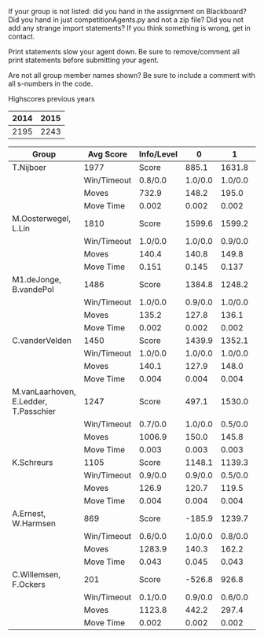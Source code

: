 If your group is not listed: did you hand in the assignment on Blackboard? Did you hand in just competitionAgents.py and not a zip file? Did you not add any strange import statements? If you think something is wrong, get in contact.

Print statements slow your agent down. Be sure to remove/comment all print statements before submitting your agent.

Are not all group member names shown? Be sure to include a comment with all s-numbers in the code.

Highscores previous years

| 2014 | 2015 |
|---|---|
| 2195 | 2243 |



Group | Avg Score | Info/Level | 0 | 1 | 2 | 3 | 4 | 5 | 6 | 7 | 8 | 9 | 10 | 11 
| --- | --- | --- | --- | --- | --- | --- | --- | --- | --- | --- | --- | --- | --- | --- 
T.Nijboer | 1977 | Score | 885.1 | 1631.8 | 1545.0 | 1333.5 | 1548.0 | 3368.6 | 2874.1 | 1246.9 | 3351.8 | 3182.5 | 1779.1 | 976.2
 | | Win/Timeout | 0.8/0.0 | 1.0/0.0 | 1.0/0.0 | 0.7/0.0 | 0.9/0.0 | 0.9/0.0 | 0.4/0.0 | 0.0/0.0 | 0.8/0.0 | 0.7/0.0 | 0.0/0.0 | 0.0/0.0
 | | Moves | 732.9 | 148.2 | 195.0 | 105.5 | 94.0 | 349.4 | 284.9 | 96.1 | 424.2 | 404.5 | 226.9 | 123.8
 | | Move Time | 0.002 | 0.002 | 0.002 | 0.001 | 0.001 | 0.002 | 0.002 | 0.003 | 0.004 | 0.004 | 0.004 | 0.005
M.Oosterwegel, L.Lin | 1810 | Score | 1599.6 | 1599.2 | 1488.2 | 1685.4 | 1435.8 | 1971.7 | 2515.8 | 1015.3 | 3684.3 | 3174.2 | 747.6 | 806.1
 | | Win/Timeout | 1.0/0.0 | 1.0/0.0 | 0.9/0.0 | 1.0/0.0 | 0.8/0.0 | 0.7/0.0 | 0.8/0.0 | 0.0/0.0 | 1.0/0.0 | 0.8/0.0 | 0.1/0.0 | 0.0/0.0
 | | Moves | 140.4 | 140.8 | 149.8 | 104.6 | 98.2 | 480.3 | 205.2 | 119.7 | 465.7 | 389.8 | 122.4 | 116.9
 | | Move Time | 0.151 | 0.145 | 0.137 | 0.017 | 0.018 | 0.039 | 0.058 | 0.098 | 0.058 | 0.059 | 0.069 | 0.084
M1.deJonge, B.vandePol | 1486 | Score | 1384.8 | 1248.2 | 1283.9 | 1226.4 | 1089.0 | 1778.8 | 1952.8 | 870.7 | 2745.0 | 2268.3 | 1270.0 | 710.8
 | | Win/Timeout | 1.0/0.0 | 0.9/0.0 | 1.0/0.0 | 1.0/0.0 | 1.0/0.0 | 1.0/0.0 | 1.0/0.0 | 0.3/0.0 | 0.9/0.0 | 0.7/0.0 | 0.4/0.0 | 0.0/0.0
 | | Moves | 135.2 | 127.8 | 136.1 | 83.6 | 81.0 | 171.2 | 167.2 | 110.3 | 342.0 | 300.7 | 185.0 | 179.2
 | | Move Time | 0.002 | 0.002 | 0.002 | 0.001 | 0.001 | 0.002 | 0.002 | 0.002 | 0.003 | 0.003 | 0.004 | 0.004
C.vanderVelden | 1450 | Score | 1439.9 | 1352.1 | 1552.0 | 1020.6 | 1158.2 | 1990.0 | 2247.9 | 547.1 | 2069.5 | 2900.5 | 554.6 | 565.5
 | | Win/Timeout | 1.0/0.0 | 1.0/0.0 | 1.0/0.0 | 0.7/0.0 | 0.8/0.0 | 0.9/0.0 | 0.9/0.0 | 0.0/0.0 | 0.7/0.0 | 0.9/0.0 | 0.0/0.0 | 0.0/0.0
 | | Moves | 140.1 | 127.9 | 148.0 | 92.4 | 99.8 | 202.0 | 212.1 | 105.9 | 320.5 | 395.5 | 144.4 | 105.5
 | | Move Time | 0.004 | 0.004 | 0.004 | 0.002 | 0.002 | 0.004 | 0.004 | 0.004 | 0.008 | 0.008 | 0.009 | 0.009
M.vanLaarhoven, E.Ledder, T.Passchier | 1247 | Score | 497.1 | 1530.0 | 762.2 | 1585.5 | 1306.0 | 2376.0 | 1666.9 | 378.0 | 1589.5 | 2272.9 | 641.7 | 353.3
 | | Win/Timeout | 0.7/0.0 | 1.0/0.0 | 0.5/0.0 | 0.9/0.0 | 0.8/0.0 | 0.8/0.0 | 0.6/0.0 | 0.0/0.0 | 0.5/0.0 | 0.8/0.0 | 0.0/0.0 | 0.0/0.0
 | | Moves | 1006.9 | 150.0 | 145.8 | 102.5 | 102.0 | 247.0 | 204.1 | 103.0 | 269.5 | 344.1 | 143.3 | 125.7
 | | Move Time | 0.003 | 0.003 | 0.003 | 0.002 | 0.002 | 0.003 | 0.003 | 0.004 | 0.005 | 0.005 | 0.006 | 0.006
K.Schreurs | 1105 | Score | 1148.1 | 1139.3 | 690.5 | 837.5 | 635.0 | 1592.5 | 1456.5 | 297.1 | 2187.4 | 2074.8 | 883.2 | 315.0
 | | Win/Timeout | 0.9/0.0 | 0.9/0.0 | 0.5/0.0 | 0.9/0.0 | 0.7/0.0 | 0.9/0.0 | 0.6/0.0 | 0.0/0.0 | 0.4/0.0 | 0.6/0.0 | 0.1/0.0 | 0.0/0.0
 | | Moves | 126.9 | 120.7 | 119.5 | 76.5 | 67.0 | 166.5 | 169.5 | 91.9 | 333.6 | 314.2 | 154.8 | 103.0
 | | Move Time | 0.004 | 0.004 | 0.004 | 0.002 | 0.002 | 0.004 | 0.004 | 0.004 | 0.008 | 0.008 | 0.009 | 0.009
A.Ernest, W.Harmsen | 869 | Score | -185.9 | 1239.7 | 1133.8 | 352.2 | 933.1 | 1217.9 | 1911.5 | 892.5 | 1043.9 | 837.1 | 356.5 | 693.8
 | | Win/Timeout | 0.6/0.0 | 1.0/0.0 | 0.8/0.0 | 0.5/0.0 | 0.9/0.0 | 0.8/0.0 | 0.7/0.0 | 0.0/0.0 | 0.2/0.0 | 0.1/0.0 | 0.0/0.0 | 0.0/0.0
 | | Moves | 1283.9 | 140.3 | 162.2 | 391.8 | 113.9 | 1027.1 | 325.5 | 128.5 | 1124.1 | 1238.9 | 113.5 | 137.2
 | | Move Time | 0.043 | 0.045 | 0.043 | 0.005 | 0.005 | 0.009 | 0.015 | 0.024 | 0.013 | 0.012 | 0.016 | 0.016
C.Willemsen, F.Ockers | 201 | Score | -526.8 | 926.8 | 635.6 | 503.2 | 134.9 | 537.0 | 390.0 | -227.8 | -72.0 | 283.0 | 28.8 | -204.4
 | | Win/Timeout | 0.1/0.0 | 0.9/0.0 | 0.6/0.0 | 0.6/0.0 | 0.2/0.0 | 0.5/0.0 | 0.3/0.0 | 0.0/0.0 | 0.0/0.0 | 0.0/0.0 | 0.0/0.0 | 0.0/0.0
 | | Moves | 1123.8 | 442.2 | 297.4 | 194.8 | 222.1 | 661.0 | 480.0 | 92.8 | 1457.0 | 358.0 | 111.2 | 59.4
 | | Move Time | 0.002 | 0.002 | 0.002 | 0.001 | 0.001 | 0.003 | 0.002 | 0.002 | 0.010 | 0.006 | 0.004 | 0.003

